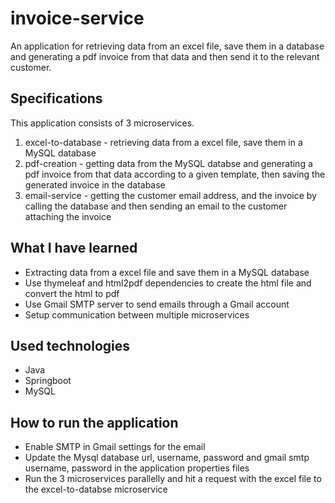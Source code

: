 # invoice-service
An application for retrieving data from an excel file, save them in a database and generating a pdf invoice from that data and then send it to the relevant customer.

## Specifications
This application consists of 3 microservices.
1. excel-to-database - retrieving data from a excel file, save them in a MySQL database
2. pdf-creation - getting data from the MySQL databse and generating a pdf invoice from that data according to a given template, then saving the generated invoice in the database
3. email-service - getting the customer email address, and the invoice by calling the database and then sending an email to the customer attaching the invoice

## What I have learned
* Extracting data from a excel file and save them in a MySQL database
* Use thymeleaf and html2pdf dependencies to create the html file and convert the html to pdf
* Use Gmail SMTP server to send emails through a Gmail account
* Setup communication between multiple microservices

## Used technologies
* Java
* Springboot
* MySQL

## How to run the application
* Enable SMTP in Gmail settings for the email
* Update the Mysql database url, username, password and gmail smtp username, password in the application properties files
* Run the 3 microservices parallelly and hit a request with the excel file to the excel-to-databse microservice 

